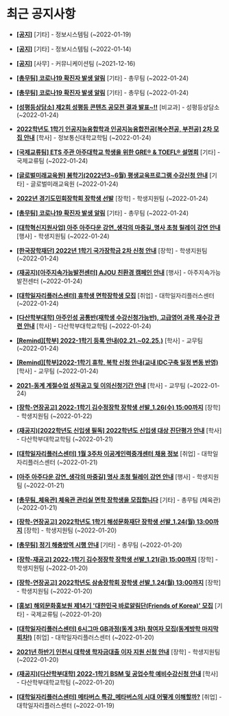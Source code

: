 # 최근 공지사항

* **[[공지]](http://ajou.ac.kr/kr/ajou/notice.do?mode=view&amp;articleNo=179802&amp;article.offset=0&amp;articleLimit=30)**
 [기타] - 정보시스템팀 (~2022-01-19)

* **[[공지]](http://ajou.ac.kr/kr/ajou/notice.do?mode=view&amp;articleNo=179594&amp;article.offset=0&amp;articleLimit=30)**
 [기타] - 정보시스템팀 (~2022-01-14)

* **[[공지]](http://ajou.ac.kr/kr/ajou/notice.do?mode=view&amp;articleNo=147976&amp;article.offset=0&amp;articleLimit=30)**
 [사무] - 커뮤니케이션팀 (~2021-12-16)

* **[[총무팀] 코로나19 확진자 발생 알림](http://ajou.ac.kr/kr/ajou/notice.do?mode=view&amp;articleNo=180021&amp;article.offset=0&amp;articleLimit=30)**
 [기타] - 총무팀 (~2022-01-24)

* **[[총무팀] 코로나19 확진자 발생 알림](http://ajou.ac.kr/kr/ajou/notice.do?mode=view&amp;articleNo=180020&amp;article.offset=0&amp;articleLimit=30)**
 [기타] - 총무팀 (~2022-01-24)

* **[[성평등상담소] 제2회 성평등 콘텐츠 공모전 결과 발표~!!](http://ajou.ac.kr/kr/ajou/notice.do?mode=view&amp;articleNo=180009&amp;article.offset=0&amp;articleLimit=30)**
 [비교과] - 성평등상담소 (~2022-01-24)

* **[2022학년도 1학기 인공지능융합학과 인공지능융합전공[복수전공, 부전공] 2차 모집 안내](http://ajou.ac.kr/kr/ajou/notice.do?mode=view&amp;articleNo=180008&amp;article.offset=0&amp;articleLimit=30)**
 [학사] - 정보통신대학교학팀 (~2022-01-24)

* **[[국제교류팀] ETS 주관 아주대학교 학생을 위한 GRE® &amp; TOEFL® 설명회](http://ajou.ac.kr/kr/ajou/notice.do?mode=view&amp;articleNo=180007&amp;article.offset=0&amp;articleLimit=30)**
 [기타] - 국제교류팀 (~2022-01-24)

* **[[글로벌미래교육원] 봄학기(2022년3~6월) 평생교육프로그램 수강신청 안내](http://ajou.ac.kr/kr/ajou/notice.do?mode=view&amp;articleNo=179997&amp;article.offset=0&amp;articleLimit=30)**
 [기타] - 글로벌미래교육원 (~2022-01-24)

* **[2022년 경기도민회장학회 장학생 선발](http://ajou.ac.kr/kr/ajou/notice.do?mode=view&amp;articleNo=179990&amp;article.offset=0&amp;articleLimit=30)**
 [장학] - 학생지원팀 (~2022-01-24)

* **[[총무팀] 코로나19 확진자 발생 알림](http://ajou.ac.kr/kr/ajou/notice.do?mode=view&amp;articleNo=179984&amp;article.offset=0&amp;articleLimit=30)**
 [기타] - 총무팀 (~2022-01-24)

* **[[대학혁신지원사업] 아주 아주다운 강연_생각의 마중길_명사 초청 릴레이 강연 안내](http://ajou.ac.kr/kr/ajou/notice.do?mode=view&amp;articleNo=179979&amp;article.offset=0&amp;articleLimit=30)**
 [행사] - 학생지원팀 (~2022-01-24)

* **[[한국장학재단] 2022년 1학기 국가장학금 2차 신청 안내](http://ajou.ac.kr/kr/ajou/notice.do?mode=view&amp;articleNo=179978&amp;article.offset=0&amp;articleLimit=30)**
 [장학] - 학생지원팀 (~2022-01-24)

* **[(재공지)[아주지속가능발전센터] AJOU 친환경 캠페인 안내](http://ajou.ac.kr/kr/ajou/notice.do?mode=view&amp;articleNo=179977&amp;article.offset=0&amp;articleLimit=30)**
 [행사] - 아주지속가능발전센터 (~2022-01-24)

* **[[대학일자리플러스센터] 휴학생 면학장학생 모집](http://ajou.ac.kr/kr/ajou/notice.do?mode=view&amp;articleNo=179973&amp;article.offset=0&amp;articleLimit=30)**
 [취업] - 대학일자리플러스센터 (~2022-01-24)

* **[[다산학부대학] 아주인성 공통반(재학생 수강신청가능반), 고급영어 과목 재수강 관련 안내](http://ajou.ac.kr/kr/ajou/notice.do?mode=view&amp;articleNo=179970&amp;article.offset=0&amp;articleLimit=30)**
 [학사] - 다산학부대학교학팀 (~2022-01-24)

* **[[Remind][학부] 2022-1학기 등록 안내(02.21.~02.25.)](http://ajou.ac.kr/kr/ajou/notice.do?mode=view&amp;articleNo=179969&amp;article.offset=0&amp;articleLimit=30)**
 [학사] - 교무팀 (~2022-01-24)

* **[[Remind][학부]2022-1학기 휴학, 복학 신청 안내(교내 IDC구축 일정 변동 반영)](http://ajou.ac.kr/kr/ajou/notice.do?mode=view&amp;articleNo=179968&amp;article.offset=0&amp;articleLimit=30)**
 [학사] - 교무팀 (~2022-01-24)

* **[2021-동계 계절수업 성적공고 및 이의신청기간 안내](http://ajou.ac.kr/kr/ajou/notice.do?mode=view&amp;articleNo=179967&amp;article.offset=0&amp;articleLimit=30)**
 [학사] - 교무팀 (~2022-01-24)

* **[[장학-연장공고] 2022-1학기 김수정장학 장학생 선발_1.26(수) 15:00까지](http://ajou.ac.kr/kr/ajou/notice.do?mode=view&amp;articleNo=179928&amp;article.offset=0&amp;articleLimit=30)**
 [장학] - 학생지원팀 (~2022-01-22)

* **[(재공지)[2022학년도 신입생 필독] 2022학년도 신입생 대상 진단평가 안내](http://ajou.ac.kr/kr/ajou/notice.do?mode=view&amp;articleNo=179921&amp;article.offset=0&amp;articleLimit=30)**
 [학사] - 다산학부대학교학팀 (~2022-01-21)

* **[[대학일자리플러스센터] 1월 3주차 이공계인력중개센터 채용 정보](http://ajou.ac.kr/kr/ajou/notice.do?mode=view&amp;articleNo=179904&amp;article.offset=0&amp;articleLimit=30)**
 [취업] - 대학일자리플러스센터 (~2022-01-21)

* **[[아주 아주다운 강연_생각의 마중길] 명사 초청 릴레이 강연 안내](http://ajou.ac.kr/kr/ajou/notice.do?mode=view&amp;articleNo=179898&amp;article.offset=0&amp;articleLimit=30)**
 [행사] - 학생지원팀 (~2022-01-21)

* **[[총무팀_체육관] 체육관 관리실 면학 장학생을 모집합니다](http://ajou.ac.kr/kr/ajou/notice.do?mode=view&amp;articleNo=179897&amp;article.offset=0&amp;articleLimit=30)**
 [기타] - 총무팀 (체육관) (~2022-01-21)

* **[[장학-연장공고] 2022학년도 1학기 해성문화재단 장학생 선발_1.24(월) 13:00까지](http://ajou.ac.kr/kr/ajou/notice.do?mode=view&amp;articleNo=179867&amp;article.offset=0&amp;articleLimit=30)**
 [장학] - 학생지원팀 (~2022-01-20)

* **[[총무팀] 정기 해충방역 시행 안내](http://ajou.ac.kr/kr/ajou/notice.do?mode=view&amp;articleNo=179866&amp;article.offset=0&amp;articleLimit=30)**
 [기타] - 총무팀 (~2022-01-20)

* **[[장학-재공고] 2022-1학기 김수정장학 장학생 선발_1.21(금) 15:00까지](http://ajou.ac.kr/kr/ajou/notice.do?mode=view&amp;articleNo=179863&amp;article.offset=0&amp;articleLimit=30)**
 [장학] - 학생지원팀 (~2022-01-20)

* **[[장학-연장공고] 2022학년도 삼송장학회 장학생 선발_1.24(월) 13:00까지](http://ajou.ac.kr/kr/ajou/notice.do?mode=view&amp;articleNo=179861&amp;article.offset=0&amp;articleLimit=30)**
 [장학] - 학생지원팀 (~2022-01-20)

* **[[홍보] 해외문화홍보원 제14기 &#x27;대한민국 바로알림단(Friends of Korea)&#x27; 모집](http://ajou.ac.kr/kr/ajou/notice.do?mode=view&amp;articleNo=179841&amp;article.offset=0&amp;articleLimit=30)**
 [기타] - 국제교류팀 (~2022-01-20)

* **[[대학일자리플러스센터] 6시그마 GB과정(동계 3차) 참여자 모집(동계방학 마지막 회차!)](http://ajou.ac.kr/kr/ajou/notice.do?mode=view&amp;articleNo=179837&amp;article.offset=0&amp;articleLimit=30)**
 [취업] - 대학일자리플러스센터 (~2022-01-20)

* **[2021년 하반기 인천시 대학생 학자금대출 이자 지원 신청 안내](http://ajou.ac.kr/kr/ajou/notice.do?mode=view&amp;articleNo=179836&amp;article.offset=0&amp;articleLimit=30)**
 [장학] - 학생지원팀 (~2022-01-20)

* **[(재공지)[다산학부대학] 2022-1학기 BSM 및 공업수학 예비수강신청 안내](http://ajou.ac.kr/kr/ajou/notice.do?mode=view&amp;articleNo=179816&amp;article.offset=0&amp;articleLimit=30)**
 [학사] - 다산학부대학교학팀 (~2022-01-20)

* **[[대학일자리플러스센터] 메타버스 특강_메타버스의 시대 어떻게 이해할까?](http://ajou.ac.kr/kr/ajou/notice.do?mode=view&amp;articleNo=179798&amp;article.offset=0&amp;articleLimit=30)**
 [취업] - 대학일자리플러스센터 (~2022-01-19)
